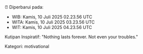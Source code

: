 ⏰ Diperbarui pada:
- WIB: Kamis, 10 Juli 2025 02.23.56 UTC
- WITA: Kamis, 10 Juli 2025 03.23.56 UTC
- WIT: Kamis, 10 Juli 2025 04.23.56 UTC

Kutipan Inspiratif:
"Nothing lasts forever. Not even your troubles."


Kategori: motivational

